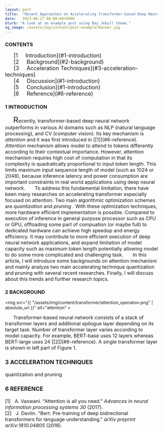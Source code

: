 ```yaml
---
layout: post
title:  "Recent Approaches on Accelerating Transformer-based Deep Neural Network"
date:   2023-08-27 00:00:00+0900
blurb: "A look at an example post using Bay Jekyll theme."
og_image: /assets/img/content/post-example/Banner.jpg
---
```



<!-- <img src="{{ "/assets/img/content/post-example/Banner.jpg" | absolute_url }}" alt="bay" class="post-pic"/> -->




### CONTENTS

<span style="font-size: 18px;">
&ensp; &ensp; [1 &nbsp; &nbsp; Introduction](#1-introduction)
<br>
&ensp; &ensp; [2 &nbsp; &nbsp; Background](#2-background)
<br>
&ensp; &ensp; [3 &nbsp; &nbsp; Acceleration Techniques](#3-acceleration-techniques)
<br>
&ensp; &ensp; [4 &nbsp; &nbsp; Discussion](#1-introduction)
<br>
&ensp; &ensp; [5 &nbsp; &nbsp; Conclusion](#1-introduction)
<br>
&ensp; &ensp; [6 &nbsp; &nbsp; Reference](#6-reference)
<br>
</span>


### 1 INTRODUCTION

<span style="font-size: 16px;">
&nbsp; &nbsp; &nbsp; <span style="font-size: 26px;">R</span>ecently, transformer-based deep neural network outperforms in various AI domains such as
NLP (natural language processing), and CV (computer vision). Its key mechanism is <em> attention </em> and it was first introduced in [[1]](#6-reference).
<em> Attention </em> mechanism allows model to attend to tokens differently according to their contextual importance. However, attention mechanism
requires high cost of computation in that its complexity is quadratically proportional to input token length. This limits maximum input sequence length
of model (such as 1024 or 2048), because inference latency and power consumption are important constraints in real world applications using deep neural network.
</span>



<span style="font-size: 16px;">
&nbsp; &nbsp; &nbsp; To address this fundamental limitation, there have been many researches on accelerating transformer especially focused on attention. Two main algorithmic
optimization schemes are <em> quantization </em> and <em> pruning </em>. With these optimization techniques, more hardware efficient implementation is possible.
Compared to execution of inference in general purpose processor such as CPU or GPU, offloading some part of compuation (or maybe full) to dedicated hardware can
achieve high speedup and energy efficiency. It may contribute to more efficient execution of deep neural network applications, and expand limitation of model
capacity such as maximum token length potentially allowing model to do some more complicated and challenging task.
</span>

<span style="font-size: 16px;">
&nbsp; &nbsp; &nbsp; In this article, I will introduce some backgrounds on attention mechanism and mainly analyze two main accelerating technique quantization
and pruning with several recent researches. Finally, I will discuss about this trends and further research topics.
</span>

### 2 BACKGROUND
<img src="{{ "/assets/img/content/transformer/attention_operation.png" | absolute_url }}" alt="attention" >
<br>

<span style="font-size: 16px;">
&nbsp; &nbsp; &nbsp; Transformer-based neural network consists of a stack of transformer layers and additional epilogue layer depending on its target task.
Number of transformer layer varies according to model capacity. For example, BERT-base uses 12 layers whereas BERT-large uses 24 [[2]](#6-reference). 
A single transformer layer is shown in left part of Figure 1.

<span>

### 3 ACCELERATION TECHNIQUES
quantization and pruning

### 6 REFERENCE
<span style="font-size: 16px;">
[1] &nbsp; A. Vaswani. "Attention is all you need." <em> Advances in neural information processing systems 30 </em> (2017).
<br>
[2] &nbsp; J. Devlin. "Bert: Pre-training of deep bidirectional transformers for language understanding." <em> arXiv preprint arXiv:1810.04805 </em> (2018).
</span>


